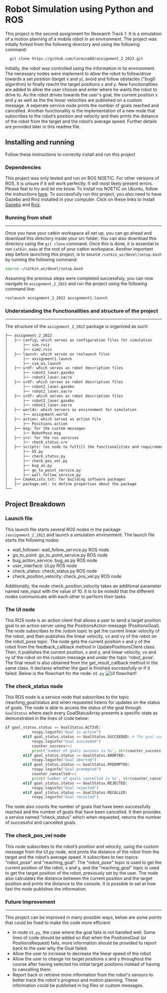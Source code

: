 
# Robot Simulation using Python and ROS
This project is the second assignment for Research Track 1. It is a simulation of a motion planning of a mobile robot in an environment. The project was intially forked from the following directory and using the following command: 
```bash
  git clone https://github.com/CarmineD8/assignment_2_2022.git
```
Initially, the robot was controlled using the information in its environment. The necessary nodes were implement to allow the robot to follow/drive towards a set position (target x and y), avoid and follow obstacles ("bug0 algorithm) to finally reacht the target positions x and y. New functionalities are added to allow the user choose and enter where he wants the robot to drive to. As the robot drives towards the user's goal, the current position x and y as well as the the linear velocities are published on a custom message. A seperate service node prints the number of goals reached and cancelled. Another functionality is the implementation of a new node that subscribes to the robot’s position and velocity and then prints the distance of the robot from the target and the robot’s average speed. Further details are provided later in this readme file.

Installing and running
----------------------
Follow these instructions to correctly install and run this project 
### Dependencies ###
This project was only tested and run on ROS NOETIC. For other versions of ROS, it is unsure if it will work perfectly. It will most likely present errors. Please feel to try and let me know. To install ros NOETIC on Ubuntu, follow the instructions [here](http://wiki.ros.org/noetic/Installation/Ubuntu). 
To successfully run this project, you also need to have Gazebo and Rviz installed in your computer. Click on these links to install [Gazebo](https://classic.gazebosim.org/tutorials?tut=ros_installing&cat=connect_ros) and [Rviz](http://wiki.ros.org/rviz). 


### Running from shell ###
-----------------------------
Once you have your catkin workspace all set up, you can go ahead and download this directory inside your src folder. You can also download this directory using the `git clone` command. Once this is done, it is essential to run `catkin_make` at the root of your catkin workspace. Another important step before launching this project, is to source `/catkin_ws/devel/setup.bash` by running the following command: 
```bash
source ~/catkin_ws/devel/setup.bash
```
Assuming the previous steps were completed successfuly, you can now navigate to `assignment_2_2022` and run the project using the following command line: 
```bash
roslaunch assignment_2_2022 assignment1.launch
```
### Understanding the Functionalities and structure of the project ###
-----------------------------
The structure of the `assignment_2_2022` package is organized as such: 
```bash
├── assignment_2_2022
│   ├── config; which serves as configuration files for simulation
│       ├── sim.rviz
│       ├── sim2.rvis
│   ├── launch: which serves as roslaunch files
│       ├── assignment1.launch
│       ├── sim_w1.launch
│   ├── urdf: which serves as robot description files
│       ├── robot2_laser.gazebo
│       ├── robot2_laser.xacro
│   ├── urdf: which serves as robot description files
│       ├── robot2_laser.gazebo
│       ├── robot2_laser.xacro
│   ├── urdf: which serves as robot description files
│       ├── robot2_laser.gazebo
│       ├── robot2_laser.xacro
│   ├── worlds: which servers as environment for simulation
│       ├── assignment.world
│   ├── action: which serves as action file
│       ├── Positions.action
│   ├── msg: for the custom messages 
│       ├── RobotPose.msg
│   ├── srv: for the ros services  
│       ├── check_status.srv
│   ├── scripts: ros node to fulfill the functionalities and requirements of this project 
│       ├── UI.py 
│       ├── check_status.py
│       ├── check_pos_vel.py
│       ├── bug_as.py 
│       ├── go_to_point_service.py 
│       ├── wall_follow_service.py 
│   ├── CmakeLists.txt: for building software packages
│   ├── package.xml: to define properties about the package
└── 
```
Project Breakdown
---------
### Launch file ###
This launch file starts several ROS nodes in the package `/assignment_2_2022` and launch a simulation environment. The launch file starts the following nodes:

* wall_follower: wall_follow_service.py ROS node 
* go_to_point: go_to_point_service.py ROS node
* bug_action_service: bug_as.py ROS node
* user_interface: UI.py ROS node 
* check_status: check_status.py ROS node 
* check_position_velocity: check_pos_vel.py ROS node 

Additionally, the node check_position_velocity takes an additional parameter named rate_input with the value of 10.
It is to be notedd that the different nodes communicate with each other to perform their tasks. 

### The UI node ###
This ROS node is an action client that allows a user to send a target position goal to an action server using the PositionsAction message (PositionsGoal). The node subscribes to the /odom topic to get the current linear velocity of the robot, and then publishes the linear velocity, vx and vy of the robot on the robot_pose topic. The node gets the current position x and y of the robot from the feedback_callback method in UpdatePositionsClient class. Then, it publishes the current position, x and y, and linear velocity, vx and vy of the robot on the custom message and under the topic 'robot_pose'. The final result is also obtained from the get_result_callback method in the same class. It declares whether the gaol is finished successfully or if it failed. 
Below is the flowchart for the node: `UI.py`
![UI flowchart!](images/UI.png "UI flowchart")
### The check_status node ###
This ROS node is a service node that subscribes to the topic /reaching_goal/status and when requested listens for updates on the status of goals. The node is able to access the status of the goal through `GoalStatus` where each every GoalStatusArray presents a specific state as demonstrated in the lines of code below: 
```python
if goal_status.status == GoalStatus.ACTIVE:
            rospy.loginfo("Goal is active")
        elif goal_status.status == GoalStatus.SUCCEEDED: # The goal was achieved successfully by the action server (Terminal State)
            rospy.loginfo("Goal succeeded")
            counter_success+=1
            print('number of goals success is %s', str(counter_success))
        elif goal_status.status == GoalStatus.ABORTED: 
            rospy.loginfo("Goal aborted")
        elif goal_status.status == GoalStatus.PREEMPTED: 
            rospy.loginfo("Goal preempted")
            counter_cancelled+=1
            print('number of goals cancelled is %s', str(counter_cancelled))
        elif goal_status.status == GoalStatus.REJECTED:  
            rospy.loginfo("Goal rejected")
        elif goal_status.status == GoalStatus.RECALLED: 
            rospy.loginfo("Goal recalled")
```
The node also counts the number of goals that have been successfully reached and the number of goals that have been cancelled. It then provides a service named "check_status" which when requested, returns the number of successful and cancelled goals.
### The check_pos_vel node ### 
This node subscribes to the robot’s position and velocity, using the custom message from the UI.py node, and prints the
distance of the robot from the target and the robot’s average speed. It subscribes to two topics: "robot_pose" and "reaching_goal". The "robot_pose" topic is used to get the current position of the robot, x and y, and the "reaching_goal" topic is used to get the target position of the robot, previously set by the user. The node also calculates the distance between the current position and the target position and prints the distance to the console. It is possible to set at how fast the node publishes the information. 
### Future Improvement ###
-----------------------------
This project can be improved in many possible ways, below are some points that could be fixed to make the code more efficient: 
* In node `UI.py`, the case where the goal fails is not handled well. Some lines of code should be added so that when the PositionsGoal (or PositionsRequest) fails, more information should be provided to report back to the user why the Goal failed. 
* Allow the user to increase to decrease the linear speed of the robot
* Allow the user to change his target positions x and y throughout the course after having selected his initial target positions instead of having to cancelling them. 
* Report back or retrieve more information from the robot's sensors to better track the robot's progress and motion planning. These information could be published in log files or custom messages. 













